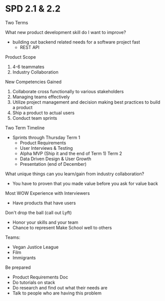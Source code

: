 # SPD 2.1 & 2.2
Two Terms

What new product development skill do I want to improve?
- building out backend related needs for a software project fast
    - REST API

Product Scope
1. 4-6 teammates
2. Industry Collaboration

New Competencies Gained
1. Collaborate cross functionally to various stakeholders
2. Managing teams effectively
3. Utilize project management and decision making best practices to build a product
4. Ship a product to actual users
5. Conduct team sprints

Two Term Timeline
- Sprints through Thursday
Term 1
    - Product Requirements
    - User Interviews & Testing
    - Alpha
MVP (Ship it and the end of Term 1)
Term 2
    - Data Driven Design & User Growth
    - Presentation (end of December)

What unique things can you learn/gain from industry collaboration?
- You have to proven that you made value before you ask for value back

Most WOW Experience with Interviewers
- Have products that have users

Don't drop the ball (call out Lyft)
- Honor your skills and your team
- Chance to represent Make School well to others

Teams:
- Vegan Justice League
- Film
- Immigrants

Be prepared
- Product Requirements Doc
- Do tutorials on stack
- Do research and find out what their needs are
- Talk to people who are having this problem

